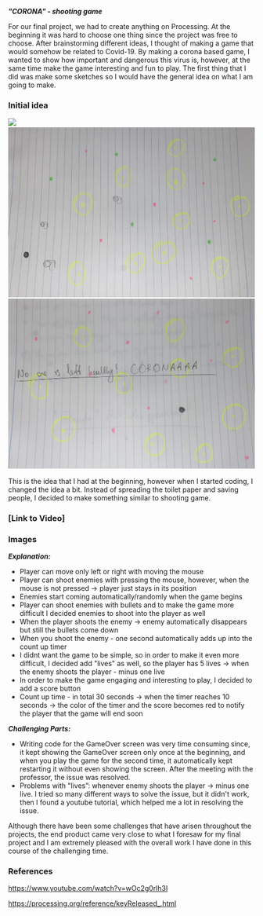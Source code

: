 ***"CORONA" - shooting game***

For our final project, we had to create anything on Processing. At the beginning it was hard to choose one thing since the project was free to choose. After brainstorming different ideas, I thought of making a game that would somehow be related to Covid-19. By making a corona based game, I wanted to show how important and dangerous this virus is, however, at the same time make the game interesting and fun to play. The first thing that I did was make some sketches so I would have the general idea on what I am going to make.

### Initial idea

![](corona1.png)
![](corona2.png)
![](corona3.png)

This is the idea that I had at the beginning, however when I started coding, I changed the idea a bit. Instead of spreading the toilet paper and saving people, I decided to make something similar to shooting game. 

### [Link to Video]


### Images


 ***Explanation:***
 - Player can move only left or right with moving the mouse 
 - Player can shoot enemies with pressing the mouse, however, when the mouse is not pressed -> player just stays in its position 
- Enemies start coming automatically/randomly when the game begins
- Player can shoot enemies with bullets and to make the game more difficult I decided enemies to shoot into the player as well 
 - When the player shoots the enemy -> enemy automatically disappears but still the bullets come down 
 - When you shoot the enemy - one second automatically adds up into the count up timer 
 - I didnt want the game to be simple, so in order to make it even more difficult, I decided add "lives" as well, so the player has 5 lives -> when the enemy shoots the player - minus one live
 - In order to make the game engaging and interesting to play, I decided to add a score button
 - Count up time - in total 30 seconds -> when the timer reaches 10 seconds -> the color of the timer and the score becomes red to notify the player that the game will end soon 
 
 
***Challenging  Parts:***
- Writing code for the GameOver screen was very time consuming since, it kept showing the GameOver screen only once at the beginning, and when you play the game for the second time, it automatically kept restarting it without even showing the screen. After the meeting with the professor, the issue was resolved.
- Problems with "lives”: whenever enemy shoots the player -> minus one live. I tried so many different ways to solve the issue, but it didn't work, then I found a youtube tutorial, which helped me a lot in resolving the issue.

 
Although there have been some challenges that have arisen throughout the projects, the end product came very close to what I foresaw for my final project and I am extremely pleased with the overall work I have done in this course of the challenging time. 
 
 
### References
https://www.youtube.com/watch?v=wOc2g0rlh3I 

https://processing.org/reference/keyReleased_.html


 
